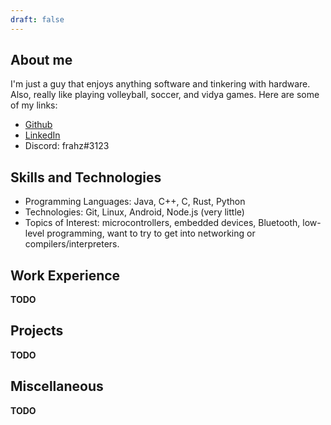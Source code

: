 ```yaml
---
draft: false
---
```


## About me

I'm just a guy that enjoys anything software and tinkering with hardware. Also, really like playing volleyball, soccer, and vidya games. Here are some of my links:

-   [Github](https://github.com/frahz)
-   [LinkedIn](https://www.linkedin.com/in/frank-abreu/)
-   Discord: frahz#3123

## Skills and Technologies

-   Programming Languages: Java, C++, C, Rust, Python
-   Technologies: Git, Linux, Android, Node.js (very little)
-   Topics of Interest: microcontrollers, embedded devices, Bluetooth, low-level programming, want to try to get into networking or compilers/interpreters.

## Work Experience

**TODO**

## Projects

**TODO**

## Miscellaneous

**TODO**
